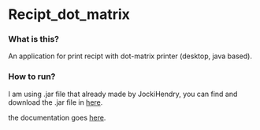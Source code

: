 # Recipt_dot_matrix

### What is this?
An application for print recipt with dot-matrix printer (desktop, java based).

### How to run?
I am using .jar file that already made by JockiHendry, you can find and download the .jar file in [here](https://github.com/JockiHendry/simple-escp/releases).

the documentation goes [here](https://blog.jocki.me/simple-escp/).
